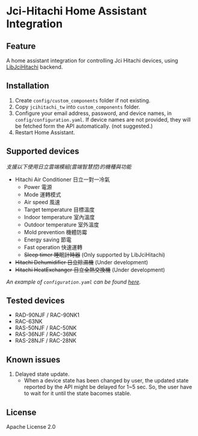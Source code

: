 # Jci-Hitachi Home Assistant Integration

## Feature
A home assistant integration for controlling Jci Hitachi devices, using [LibJciHitachi](https://github.com/qqaatw/LibJciHitachi) backend.

## Installation

1. Create `config/custom_components` folder if not existing.
2. Copy `jcihitachi_tw` into `custom_components` folder.
3. Configure your email address, password, and device names, in `config/configuration.yaml`. If device names are not provided, they will be fetched form the API automatically. (not suggested.)
4. Restart Home Assistant.

## Supported devices

*支援以下使用日立雲端模組(雲端智慧控)的機種與功能*

- Hitachi Air Conditioner 日立一對一冷氣
  - Power 電源
  - Mode 運轉模式
  - Air speed 風速
  - Target temperature 目標溫度
  - Indoor temperature 室內溫度
  - Outdoor temperature 室外溫度
  - Mold prevention 機體防霉
  - Energy saving 節電
  - Fast operation 快速運轉
  - ~~Sleep timer 睡眠計時器~~ (Only supported by LibJciHitachi)
- ~~Hitachi Dehumidifier 日立除濕機~~ (Under development)
- ~~Hitachi HeatExchanger 日立全熱交換機~~ (Under development)

*An example of `configuration.yaml` can be found [here](configuration.yaml).*

## Tested devices

- RAD-90NJF / RAC-90NK1
- RAC-63NK
- RAS-50NJF / RAC-50NK
- RAS-36NJF / RAC-36NK
- RAS-28NJF / RAC-28NK

## Known issues

1. Delayed state update.
    - When a device state has been changed by user, the updated state reported by the API might be delayed for 1~5 sec. So, the user have to wait for it until the state bacomes stable.

## License

Apache License 2.0